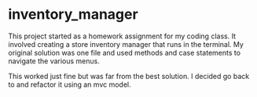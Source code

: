 # inventory_manager
This project started as a homework assignment for my coding class.
It involved creating a store inventory manager that runs in the terminal.
My original solution was one file and used methods and case statements to navigate the various menus.

This worked just fine but was far from the best solution.
I decided go back to and refactor it using an mvc model.
